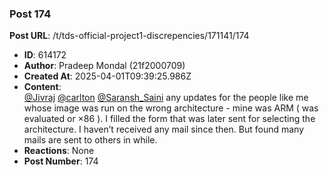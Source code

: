 ### Post 174
**Post URL**: /t/tds-official-project1-discrepencies/171141/174
- **ID**: 614172
- **Author**: Pradeep Mondal (21f2000709)
- **Created At**: 2025-04-01T09:39:25.986Z
- **Content**:  
  <a class="mention" href="/u/jivraj">@Jivraj</a> <a class="mention" href="/u/carlton">@carlton</a> <a class="mention" href="/u/saransh_saini">@Saransh_Saini</a> any updates for the people like me whose image was run on the wrong architecture - mine was ARM ( was evaluated or ×86 ). I filled the form that was later sent for selecting the architecture.
I haven’t received any mail since then. But found many mails are sent to others in while.
- **Reactions**: None
- **Post Number**: 174

